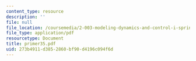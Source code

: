 ```yaml
---
content_type: resource
description: ''
file: null
file_location: /coursemedia/2-003-modeling-dynamics-and-control-i-spring-2005/273b4911d3852860bf90d4196c094f6d_primer35.pdf
file_type: application/pdf
resourcetype: Document
title: primer35.pdf
uid: 273b4911-d385-2860-bf90-d4196c094f6d
---
```

